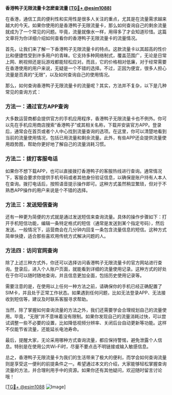 **香港鸭子无限流量卡怎麽查流量 [[TG💪+ @esim1088](https://t.me/s/esim1088)]**

在香港，通信工具的便利性和实用性是很多人关注的重点，尤其是在流量需求越来越大的今天。如果你使用的是香港鸭子无限流量卡，那么如何查询自己的剩余流量就成为了一个常见的问题。毕竟，流量就像水一样，用得多了才会知道珍惜。这篇文章将为你详细介绍如何查看你的香港鸭子无限流量卡的流量情况。

首先，让我们来了解一下香港鸭子无限流量卡的特点。这款流量卡以其超高的性价比和便捷性受到许多用户的青睐。它支持多种网络制式，覆盖范围广，无论是日常上网、刷视频还是玩游戏都能轻松应对。而且，它的价格相对低廉，对于经常需要在香港使用的用户来说，无疑是一个不错的选择。不过，正因为便宜，很多人担心流量是否真的“无限”，以及如何查询自己的使用情况。

那么，如何查询香港鸭子无限流量卡的流量呢？其实，方法并不复杂，以下是几种常见的查询方式：

### 方法一：通过官方APP查询

大多数运营商都会提供官方的手机应用程序，香港鸭子无限流量卡也不例外。你可以先在手机应用商店搜索“香港鸭子”或其相关名称，下载并安装官方APP。登录后，通常会在首页或者个人中心找到流量查询的选项。在这里，你可以清楚地看到当前的流量使用情况，包括已用流量和剩余流量。此外，有些APP还会提供流量使用趋势图，帮助你更好地了解自己的流量消耗习惯。

### 方法二：拨打客服电话

如果你不想下载APP，也可以直接拨打香港鸭子的客服热线进行查询。通常情况下，客服会要求你提供手机号码或者其他身份验证信息，以确保是账户持有人本人在查询。拨打电话后，按照语音提示操作即可。这种方式虽然稍显繁琐，但对于不熟悉APP操作的用户来说是个不错的选择。

### 方法三：发送短信查询

还有一种更为简便的方式就是通过发送短信来查询流量。具体的操作步骤如下：打开手机短信功能，编辑一条特定格式的短信（通常是发送到某个指定号码），然后发送。一般情况下，运营商会在几分钟内回复一条包含流量信息的短信。这种方式简单快捷，适合那些喜欢用传统方式解决问题的人。

### 方法四：访问官网查询

除了上述三种方式外，你还可以选择访问香港鸭子无限流量卡的官方网站进行查询。登录后，进入个人账户页面，就能看到详细的流量使用记录。这种方式的好处在于你可以随时随地查询，并且信息更加全面，包括历史使用记录等。

需要注意的是，在使用以上任何一种方法之前，请确保你的手机已经正确配置了SIM卡，并且处于正常工作状态。如果遇到任何问题，比如无法登录APP、无法接收到短信等，建议及时联系客服寻求帮助。

当然，除了掌握如何查询流量的方法之外，我们还需要学会合理规划自己的流量使用。毕竟，“无限”并不意味着没有限制。如果你发现自己的流量消耗过快，可以尝试调整一些不必要的设置，比如降低视频分辨率、关闭后台自动更新等功能。这样不仅能节省流量，还能延长电池寿命。

最后，提醒大家，无论采用哪种方式查询流量，都应保持警惕，避免泄露个人信息。特别是在使用公共Wi-Fi时，尽量不要点击不明链接或输入敏感信息。

总之，香港鸭子无限流量卡为我们的生活带来了极大的便利，而学会如何查询流量则是享受这一便利的前提条件之一。希望通过本文的介绍，大家能够轻松掌握查询流量的方法，并合理利用手中的资源。如果你还有其他疑问，欢迎随时留言讨论哦！

[[TG💪+ @esim1088](https://t.me/s/esim1088) ![Image](https://i.postimg.cc/4NQfJmqS/Snipaste-2025-05-13-00-14-12.png)]